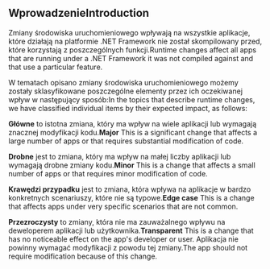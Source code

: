 ## <a name="introduction"></a><span data-ttu-id="e9814-101">Wprowadzenie</span><span class="sxs-lookup"><span data-stu-id="e9814-101">Introduction</span></span>
<span data-ttu-id="e9814-102">Zmiany środowiska uruchomieniowego wpływają na wszystkie aplikacje, które działają na platformie .NET Framework nie został skompilowany przed, które korzystają z poszczególnych funkcji.</span><span class="sxs-lookup"><span data-stu-id="e9814-102">Runtime changes affect all apps that are running under a .NET Framework it was not compiled against and that use a particular feature.</span></span>

<span data-ttu-id="e9814-103">W tematach opisano zmiany środowiska uruchomieniowego możemy zostały sklasyfikowane poszczególne elementy przez ich oczekiwanej wpływ w następujący sposób:</span><span class="sxs-lookup"><span data-stu-id="e9814-103">In the topics that describe runtime changes, we have classified individual items by their expected impact, as follows:</span></span>

<span data-ttu-id="e9814-104">**Główne** to istotna zmiana, który ma wpływ na wiele aplikacji lub wymagają znacznej modyfikacji kodu.</span><span class="sxs-lookup"><span data-stu-id="e9814-104">**Major** This is a significant change that affects a large number of apps or that requires substantial modification of code.</span></span>

<span data-ttu-id="e9814-105">**Drobne** jest to zmiana, który ma wpływ na małej liczby aplikacji lub wymagają drobne zmiany kodu.</span><span class="sxs-lookup"><span data-stu-id="e9814-105">**Minor** This is a change that affects a small number of apps or that requires minor modification of code.</span></span>

<span data-ttu-id="e9814-106">**Krawędzi przypadku** jest to zmiana, która wpływa na aplikacje w bardzo konkretnych scenariuszy, które nie są typowe.</span><span class="sxs-lookup"><span data-stu-id="e9814-106">**Edge case** This is a change that affects apps under very specific scenarios that are not common.</span></span>

<span data-ttu-id="e9814-107">**Przezroczysty** to zmiany, która nie ma zauważalnego wpływu na deweloperem aplikacji lub użytkownika.</span><span class="sxs-lookup"><span data-stu-id="e9814-107">**Transparent** This is a change that has no noticeable effect on the app's developer or user.</span></span> <span data-ttu-id="e9814-108">Aplikacja nie powinny wymagać modyfikacji z powodu tej zmiany.</span><span class="sxs-lookup"><span data-stu-id="e9814-108">The app should not require modification because of this change.</span></span>
